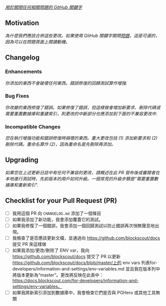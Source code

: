 *[用於關閉任何相關問題的 GitHub 關鍵字](https://blog.github.com/2013-05-14-closing-issues-via-pull-requests/)*

## Motivation

*為什麼我們應該合併這些更改。如果使用 GitHub 關鍵字關閉[問題](https://github.com/poanetwork/blockscout/issues)，這是可選的，因為可以在問題頁面上閱讀動機。*

## Changelog

### Enhancements
*你添加的東西不會破壞任何東西。錯誤修復的回歸測試算作增強.*

### Bug Fixes
*你改變的東西修復了錯誤。如果修復了錯誤，但這樣做會增加新要求、刪除代碼或需要重置數據庫和重建索引，則更改的中斷部分也應添加到下面的不兼容更改中.*

### Incompatible Changes
*您在執行增強功能和錯誤修復時損壞的東西。重大更改包括 (1) 添加新要求和 (2) 刪除代碼。重命名算作 (2)，因為重命名是先刪除再添加。*

## Upgrading

*如果您在上述更新日誌中有任何不兼容的更改，請概述在此 PR 發布後或審閱者在本地進行測試時，先前版本的用戶如何升級。一個常見的升級步驟是“需要重置數據庫和重新索引".*

## Checklist for your Pull Request (PR)

  - [ ] 我用這個 PR 向 `CHANGELOG.md` 添加了一個條目
  - [ ] 如果我添加了新功能，我會添加覆蓋它的測試。
  - [ ] 如果我修復了一個錯誤，我會添加一個回歸測試以防止錯誤再次悄無聲息地出現。
  - [ ] 我檢查了是否應該更新文檔，並通過向 https://github.com/blockscout/docs 提交 PR 來這樣做
  - [ ] 如果我添加/更改/刪除了 ENV var，我向 https://github.com/blockscout/docs 提交了 PR 以更新 https://github.com/blockscout/docs/blob/master/上的 env vars 列表for-developers/information-and-settings/env-variables.md 並且我在版本列中將版本更新為“master”。更改將反映在此表中：https://docs.blockscout.com/for-developers/information-and-settings/env-variables。
  - [ ] 如果我將新索引添加到數據庫中，我會檢查它們是否與 PGHero 或其他工具無關
